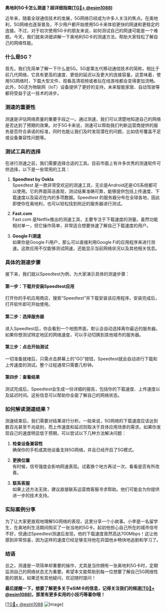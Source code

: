**奥地利5G卡怎么测速？超详细指南[[TG💪+ @esim1088](https://t.me/s/esim1088)]**

近年来，随着全球通信技术的发展，5G网络已经成为许多人关注的焦点。在奥地利，5G网络也逐渐普及，不少用户都开始使用5G卡来体验更快的网速和更稳定的连接。不过，对于初次使用5G卡的朋友来说，如何测试自己的网速可能是一个难题。今天，我们就来详细讲解一下奥地利5G卡的测速方法，帮助大家轻松了解自己的网络性能。

### 什么是5G？

首先，我们先简单了解一下什么是5G。5G是第五代移动通信技术的简称，相比于前几代网络，它具有更高的速度、更低的延迟以及更大的连接容量。这意味着，使用5G网络时，下载大型文件、观看高清视频或者玩在线游戏都会变得更加流畅。此外，5G还为物联网（IoT）设备提供了更好的支持，未来智能家居、自动驾驶等都将受益于这一技术的进步。

### 测速的重要性

测速是评估网络质量的重要手段之一。通过测速，我们可以清楚地知道自己的网络是否达到了预期的效果。对于5G卡来说，测速可以帮助我们判断运营商提供的服务是否符合承诺的标准，同时也能让我们及时发现潜在的问题，比如信号覆盖不足或设备兼容性问题等。

### 测试工具的选择

在进行测速之前，我们需要选择合适的工具。目前市面上有许多优秀的测速软件可供选择，以下是一些常用的工具：

1. **Speedtest by Ookla**  
   Speedtest 是一款非常受欢迎的测速工具，无论是Android还是iOS系统都可以使用。它的界面简洁直观，测试结果准确可靠，能够提供包括上传速度、下载速度以及延迟在内的多项数据。Speedtest 的服务器分布在全球各地，因此即使你在奥地利，也可以轻松找到附近的服务器进行测试。

2. **Fast.com**  
   Fast.com 是Netflix推出的测速工具，主要专注于下载速度的测量。虽然功能相对单一，但它操作简单，非常适合想要快速了解自己下载速度的用户。

3. **Google Fi测速**  
   如果你是Google Fi用户，那么可以直接利用Google Fi的应用程序来进行测速。这款应用不仅能够测试网速，还能显示当前网络状况以及其他相关信息。

### 具体的测速步骤

接下来，我们就以Speedtest为例，为大家演示具体的测速步骤：

#### 第一步：下载并安装Speedtest应用
打开你的手机应用商店，搜索“Speedtest”并下载安装该应用程序。安装完成后，打开软件即可开始使用。

#### 第二步：选择服务器
进入Speedtest后，你会看到一个地图界面，默认会自动选择离你最近的服务器。如果你想测试特定地区的网络速度，可以手动切换到其他城市的服务器。

#### 第三步：点击开始测试
一切准备就绪后，只需点击屏幕上的“GO”按钮，Speedtest就会自动进行下载和上传速度的测试。整个过程通常只需要几秒钟。

#### 第四步：查看结果
测试完成后，Speedtest会生成一份详细的报告，包括你的下载速度、上传速度以及延迟时间。这些信息可以帮助你全面了解自己的网络状态。

### 如何解读测速结果？

测速结束后，我们需要对结果进行分析。一般来说，5G网络的下载速度应该达到数百兆甚至千兆级别，而上传速度和延迟则取决于具体应用场景的需求。如果你发现自己的速度明显低于预期，可以尝试以下几种方法解决问题：

1. **检查设备兼容性**  
   确保你的手机或其他设备支持5G网络，并且已经开启了5G模式。

2. **更换位置**  
   有时候，信号强度会影响网速表现。试着换个地方再试一次，看看是否有所改善。

3. **联系客服**  
   如果上述方法无效，建议直接联系运营商客服寻求帮助。他们可能会为你提供进一步的技术支持。

### 实际案例分享

为了让大家更直观地理解5G网络的表现，这里分享一个小故事。小李是一名留学生，在奥地利生活期间购买了一张当地的5G卡。起初他担心自己所在的城市信号不好，但通过Speedtest测速后发现，他的下载速度竟然高达700Mbps！这让他感到非常惊喜，因为这样的速度已经足够支持他在异国他乡畅快地追剧和学习了。

### 结语

总之，测速是一项简单却重要的操作，尤其是当你拥有一张奥地利5G卡时，定期监测自己的网络状态尤为重要。希望本文能帮助到每一位想要了解自己5G网络性能的朋友。如果还有其他疑问，欢迎随时提问！

**最后提醒一下，想要了解更多关于eSIM卡的信息，记得关注我们的频道[[TG💪+ @esim1088](https://t.me/s/esim1088)]，那里有更多实用的小技巧等着你哦！**

[[TG💪+ @esim1088](https://t.me/s/esim1088) ![Image](https://i.postimg.cc/4NQfJmqS/Snipaste-2025-05-13-00-14-12.png)]